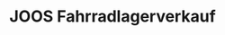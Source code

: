 ---
title: "JOOS Fahrradlagerverkauf"
url: /gottmadingen/joos-fahrradlagerverkauf/
shop: Fahrrad
---